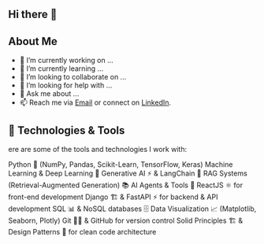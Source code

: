 ## Hi there 👋

<!--
**reniven/reniven** is a ✨ _special_ ✨ repository because its `README.md` (this file) appears on your GitHub profile.

Here are some ideas to get you started:

- 🔭 I’m currently working on ...
- 🌱 I’m currently learning ...
- 👯 I’m looking to collaborate on ...
- 🤔 I’m looking for help with ...
- 💬 Ask me about ...
- 📫 How to reach me: ...
- 😄 Pronouns: ...
- ⚡ Fun fact: ...
-->

## About Me
- 🔭 I’m currently working on ...
- 🌱 I’m currently learning ...
- 👯 I’m looking to collaborate on ...
- 🤔 I’m looking for help with ...
- 💬 Ask me about ...
- 📫 Reach me via [Email](erleofficialdom@gmail.com) or connect on [LinkedIn](https://www.linkedin.com/in/erleofficialdom/).

## 🚀 Technologies & Tools
ere are some of the tools and technologies I work with:

Python 🐍 (NumPy, Pandas, Scikit-Learn, TensorFlow, Keras)
Machine Learning & Deep Learning 🤖
Generative AI ⚡️ & LangChain 🔗
RAG Systems (Retrieval-Augmented Generation) 📚
AI Agents & Tools 🧠
ReactJS ⚛️ for front-end development
Django 🏗️ & FastAPI ⚡️ for backend & API development
SQL 📊 & NoSQL databases 🗄️
Data Visualization 📈 (Matplotlib, Seaborn, Plotly)
Git 🧑‍💻 & GitHub for version control
Solid Principles 🏗️ & Design Patterns 🧩 for clean code architecture
